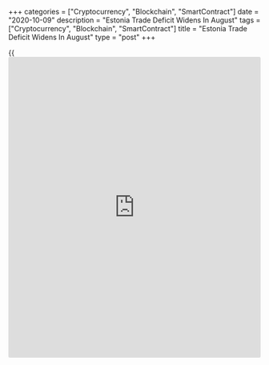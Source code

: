 +++
categories = ["Cryptocurrency", "Blockchain", "SmartContract"]
date = "2020-10-09"
description = "Estonia Trade Deficit Widens In August"
tags = ["Cryptocurrency", "Blockchain", "SmartContract"]
title = "Estonia Trade Deficit Widens In August"
type = "post"
+++

{{<iframe id="large-banner" src="https://www.bounty.group/#slide=13.0" width="100%" height="600" scrolling="no" style="border: 0px solid rgb(216, 221, 230); border-radius: 3px;">}}

Estonia's trade deficit widened in August as imports and exports
declined, figures from Statistics Estonia showed on Friday.

The trade deficit rose to EUR 113 million in August from EUR 98 million
in the same month last year. In July, the trade deficit was EUR 124
million.

Exports fell 6.0 year-on-year in August, following a 1.0 percent decline
in July.

Imports decreased 4.0 percent yearly in August, following a 6.0 percent
fall in the previous month.

The decline in both exports and imports were largely due to a fall in
trade with EU countries.

"Estonia's exports depend to a great extent on the economic situation in
neighboring countries Finland, Sweden and Latvia," leading analyst at
Statistics Estonia Evelin Puura said.

"In August, the share of these three main partner countries accounted
for a third of the exports of goods; the share of European Union
countries was 67 percent," Puura added.

For comments and feedback [contact](https://www.playgroundfx.com/contact/): editorial@rtt[news](https://www.letsplayfx.com/blog/forex-news-website/).com

[Economic News][1]

 **What parts of the world are seeing the best (and worst) economic
performances lately? Click[here][2] to check out our [Econ Scorecard][2]
and find out! See up-to-the-moment [ranking](https://www.playgroundfx.com/blog/crypto-exchange-ranking/)s for the best and worst
performers in [GDP][3], [unemployment rate][4], [inflation][2] and much
more.**

   1. www.rtt[news](https://www.letsplayfx.com/blog/forex-news-website/).com/Content/EconomicNews.aspx
   2. www.rtt[news](https://www.letsplayfx.com/blog/forex-news-website/).com/economic-scorecard/world-rank/CPI/highest-performance.aspx
   3. www.rtt[news](https://www.letsplayfx.com/blog/forex-news-website/).com/economic-scorecard/world-rank/GDP/highest-performance.aspx
   4. www.rtt[news](https://www.letsplayfx.com/blog/forex-news-website/).com/economic-scorecard/world-rank/unemployment-rate/lowest-performance.aspx